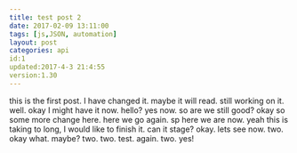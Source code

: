 ```yaml
---
title: test post 2
date: 2017-02-09 13:11:00
tags: [js,JSON, automation]
layout: post
categories: api
id:1
updated:2017-4-3 21:4:55
version:1.30
---
```


this is the first post. I have changed it. maybe it will read. still working on it. well. okay I might have it now. hello? yes now. so are we still good? okay so some more change here. here we go again. sp here we are now. yeah this is taking to long, I would like to finish it. can it stage? okay. lets see now. two. okay what. maybe? two. two. test. again. two. yes!